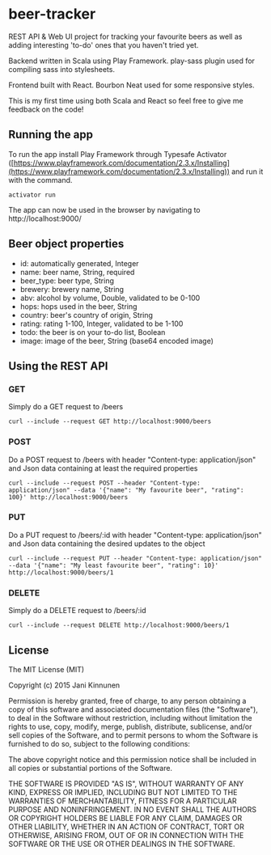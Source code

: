 # beer-tracker

REST API & Web UI project for tracking your favourite beers as well as adding interesting 'to-do' ones that you haven't tried yet.

Backend written in Scala using Play Framework. play-sass plugin used for compiling sass into stylesheets.

Frontend built with React. Bourbon Neat used for some responsive styles.

This is my first time using both Scala and React so feel free to give me feedback on the code!

## Running the app

To run the app install Play Framework through Typesafe Activator ([https://www.playframework.com/documentation/2.3.x/Installing](https://www.playframework.com/documentation/2.3.x/Installing)) and run it with the command.

```
activator run
```

The app can now be used in the browser by navigating to http://localhost:9000/

## Beer object properties

* id: automatically generated, Integer
* name: beer name, String, required
* beer_type: beer type, String
* brewery: brewery name, String
* abv: alcohol by volume, Double, validated to be 0-100
* hops: hops used in the beer, String
* country: beer's country of origin, String
* rating: rating 1-100, Integer, validated to be 1-100
* todo: the beer is on your to-do list, Boolean
* image: image of the beer, String (base64 encoded image)

## Using the REST API

### GET

Simply do a GET request to /beers

```
curl --include --request GET http://localhost:9000/beers
```

### POST

Do a POST request to /beers with header "Content-type: application/json" and Json data containing at least the required properties

```
curl --include --request POST --header "Content-type: application/json" --data '{"name": "My favourite beer", "rating": 100}' http://localhost:9000/beers
```

### PUT

Do a PUT request to /beers/:id with header "Content-type: application/json" and Json data containing the desired updates to the object

```
curl --include --request PUT --header "Content-type: application/json" --data '{"name": "My least favourite beer", "rating": 10}' http://localhost:9000/beers/1
```

### DELETE

Simply do a DELETE request to /beers/:id

```
curl --include --request DELETE http://localhost:9000/beers/1
```

## License

The MIT License (MIT)

Copyright (c) 2015 Jani Kinnunen

Permission is hereby granted, free of charge, to any person obtaining a copy
of this software and associated documentation files (the "Software"), to deal
in the Software without restriction, including without limitation the rights
to use, copy, modify, merge, publish, distribute, sublicense, and/or sell
copies of the Software, and to permit persons to whom the Software is
furnished to do so, subject to the following conditions:

The above copyright notice and this permission notice shall be included in all
copies or substantial portions of the Software.

THE SOFTWARE IS PROVIDED "AS IS", WITHOUT WARRANTY OF ANY KIND, EXPRESS OR
IMPLIED, INCLUDING BUT NOT LIMITED TO THE WARRANTIES OF MERCHANTABILITY,
FITNESS FOR A PARTICULAR PURPOSE AND NONINFRINGEMENT. IN NO EVENT SHALL THE
AUTHORS OR COPYRIGHT HOLDERS BE LIABLE FOR ANY CLAIM, DAMAGES OR OTHER
LIABILITY, WHETHER IN AN ACTION OF CONTRACT, TORT OR OTHERWISE, ARISING FROM,
OUT OF OR IN CONNECTION WITH THE SOFTWARE OR THE USE OR OTHER DEALINGS IN THE
SOFTWARE.
